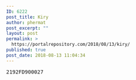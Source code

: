```yaml
---
ID: 6222
post_title: Kiry
author: phermat
post_excerpt: ""
layout: post
permalink: >
  https://portalrepository.com/2018/08/13/kiry/
published: true
post_date: 2018-08-13 11:04:34
---
```

<pre>2192FD900027</pre>